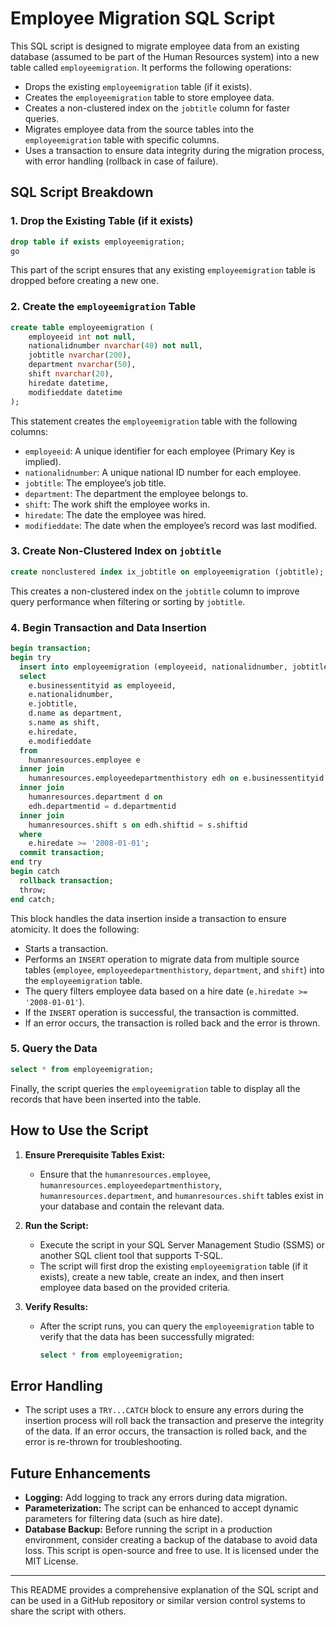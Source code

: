 # Employee Migration SQL Script

This SQL script is designed to migrate employee data from an existing database (assumed to be part of the Human Resources system) into a new table called `employeemigration`. It performs the following operations:

* Drops the existing `employeemigration` table (if it exists).
* Creates the `employeemigration` table to store employee data.
* Creates a non-clustered index on the `jobtitle` column for faster queries.
* Migrates employee data from the source tables into the `employeemigration` table with specific columns.
* Uses a transaction to ensure data integrity during the migration process, with error handling (rollback in case of failure).

## SQL Script Breakdown

### 1. Drop the Existing Table (if it exists)

```sql
drop table if exists employeemigration;
go
```

This part of the script ensures that any existing `employeemigration` table is dropped before creating a new one.

### 2. Create the `employeemigration` Table

```sql
create table employeemigration (
    employeeid int not null,
    nationalidnumber nvarchar(40) not null,
    jobtitle nvarchar(200),
    department nvarchar(50),
    shift nvarchar(20),
    hiredate datetime,
    modifieddate datetime
);
```

This statement creates the `employeemigration` table with the following columns:

* `employeeid`: A unique identifier for each employee (Primary Key is implied).
* `nationalidnumber`: A unique national ID number for each employee.
* `jobtitle`: The employee’s job title.
* `department`: The department the employee belongs to.
* `shift`: The work shift the employee works in.
* `hiredate`: The date the employee was hired.
* `modifieddate`: The date when the employee’s record was last modified.

### 3. Create Non-Clustered Index on `jobtitle`

```sql
create nonclustered index ix_jobtitle on employeemigration (jobtitle);
```

This creates a non-clustered index on the `jobtitle` column to improve query performance when filtering or sorting by `jobtitle`.

### 4. Begin Transaction and Data Insertion

```sql
begin transaction;
begin try
  insert into employeemigration (employeeid, nationalidnumber, jobtitle, department, shift, hiredate, modifieddate)
  select 
    e.businessentityid as employeeid,
    e.nationalidnumber,
    e.jobtitle,
    d.name as department,
    s.name as shift,
    e.hiredate,
    e.modifieddate
  from 
    humanresources.employee e
  inner join 
    humanresources.employeedepartmenthistory edh on e.businessentityid = edh.businessentityid
  inner join 
    humanresources.department d on 
    edh.departmentid = d.departmentid
  inner join 
    humanresources.shift s on edh.shiftid = s.shiftid
  where 
    e.hiredate >= '2008-01-01';
  commit transaction;
end try
begin catch
  rollback transaction;
  throw;
end catch;
```

This block handles the data insertion inside a transaction to ensure atomicity. It does the following:

* Starts a transaction.
* Performs an `INSERT` operation to migrate data from multiple source tables (`employee`, `employeedepartmenthistory`, `department`, and `shift`) into the `employeemigration` table.
* The query filters employee data based on a hire date (`e.hiredate >= '2008-01-01'`).
* If the `INSERT` operation is successful, the transaction is committed.
* If an error occurs, the transaction is rolled back and the error is thrown.

### 5. Query the Data

```sql
select * from employeemigration;
```

Finally, the script queries the `employeemigration` table to display all the records that have been inserted into the table.

## How to Use the Script

1. **Ensure Prerequisite Tables Exist:**

   * Ensure that the `humanresources.employee`, `humanresources.employeedepartmenthistory`, `humanresources.department`, and `humanresources.shift` tables exist in your database and contain the relevant data.
2. **Run the Script:**

   * Execute the script in your SQL Server Management Studio (SSMS) or another SQL client tool that supports T-SQL.
   * The script will first drop the existing `employeemigration` table (if it exists), create a new table, create an index, and then insert employee data based on the provided criteria.
3. **Verify Results:**

   * After the script runs, you can query the `employeemigration` table to verify that the data has been successfully migrated:

     ```sql
     select * from employeemigration;
     ```

## Error Handling

* The script uses a `TRY...CATCH` block to ensure any errors during the insertion process will roll back the transaction and preserve the integrity of the data. If an error occurs, the transaction is rolled back, and the error is re-thrown for troubleshooting.

## Future Enhancements

* **Logging:** Add logging to track any errors during data migration.
* **Parameterization:** The script can be enhanced to accept dynamic parameters for filtering data (such as hire date).
* **Database Backup:** Before running the script in a production environment, consider creating a backup of the database to avoid data loss.
This script is open-source and free to use. It is licensed under the MIT License.

---

This README provides a comprehensive explanation of the SQL script and can be used in a GitHub repository or similar version control systems to share the script with others.
